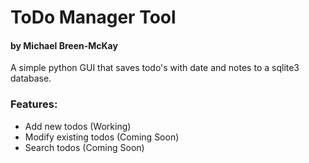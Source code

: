 # ToDo Manager Tool
#### by Michael Breen-McKay

A simple python GUI that saves todo's with
date and notes to a sqlite3 database.

### Features:
* Add new todos (Working)
* Modify existing todos (Coming Soon)
* Search todos (Coming Soon)

